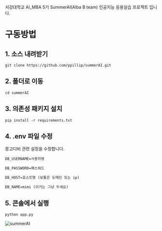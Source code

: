 서강대학교 AI_MBA 5기 SummerAI(Alba B team) 인공지능 응용실습 프로젝트 입니다. 

# 구동방법 

## 1. 소스 내려받기 

    git clone https://github.com/ppillip/summerAI.git

## 2. 폴더로 이동

    cd summerAI

## 3. 의존성 패키지 설치

    pip install -r requirements.txt

## 4. .env 파일 수정 
몽고디비 관련 설정을 수정합니다. 

    DB_USERNAME=사용자명

    DB_PASSWORD=패스워드

    DB_HOST=호스트명 (보통은 도메인 또는 ip) 

    DB_NAME=mimi (이거는 그냥 두세요)


## 5. 콘솔에서 실행

    python app.py


![summerAI](https://github.com/user-attachments/assets/7b7d0063-4a21-4b15-b446-92587eba3be0)    